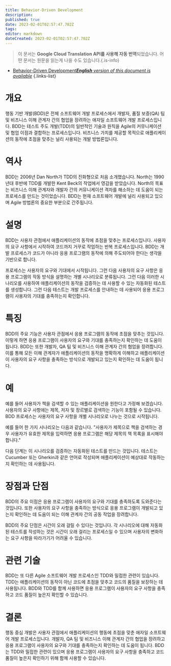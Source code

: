```yaml
---
title: Behavior-Driven Development
description: 
published: true
date: 2023-02-01T02:57:47.702Z
tags: 
editor: markdown
dateCreated: 2023-02-01T02:57:47.702Z
---
```


> 이 문서는 **Google Cloud Translation API를 사용해 자동 번역**되었습니다.
어떤 문서는 원문을 읽는게 나을 수도 있습니다.{.is-info}

- [Behavior-Driven Development***English** version of this document is available*](/en/Knowledge-base/Dictionary/behavior-driven-development)
{.links-list}


# 개요
행동 기반 개발(BDD)은 전체 소프트웨어 개발 프로세스에서 개발자, 품질 보증(QA) 팀 및 비즈니스 이해 관계자 간의 협업을 장려하는 애자일 소프트웨어 개발 프로세스입니다. BDD는 테스트 주도 개발(TDD)의 일반적인 기술과 원칙을 Agile의 커뮤니케이션 및 협업 이점과 결합하는 프로세스입니다. 비즈니스 가치를 제공할 목적으로 애플리케이션의 동작에 초점을 맞추는 널리 사용되는 개발 방법론입니다.

# 역사
BDD는 2006년 Dan North가 TDD의 진화형으로 처음 소개했습니다. North는 1990년대 후반에 TDD를 개발한 Kent Beck의 작업에서 영감을 받았습니다. North의 목표는 비즈니스 이해 관계자와 개발자 간의 커뮤니케이션 격차를 해소하는 데 도움이 되는 프로세스를 만드는 것이었습니다. BDD는 현재 소프트웨어 개발에 널리 사용되고 있으며 Agile 방법론의 중요한 부분으로 간주됩니다.

# 설명
BDD는 사용자 관점에서 애플리케이션의 동작에 초점을 맞추는 프로세스입니다. 사용자의 요구 사항에서 시작하여 코드까지 거꾸로 작업하는 반복 프로세스입니다. BDD는 개발 프로세스가 코드가 아니라 응용 프로그램의 동작에 의해 주도되어야 한다는 생각을 기반으로 합니다.

프로세스는 사용자의 요구와 기대에서 시작됩니다. 그런 다음 사용자의 요구 사항은 응용 프로그램의 작동 방식을 설명하는 개별 시나리오로 분류됩니다. 그런 다음 이러한 시나리오를 사용하여 애플리케이션의 동작을 검증하는 데 사용할 수 있는 자동화된 테스트를 생성합니다. 그런 다음 테스트는 개발 프로세스를 안내하는 데 사용되어 응용 프로그램이 사용자의 기대를 충족하는지 확인합니다.

# 특징
BDD의 주요 기능은 사용자 관점에서 응용 프로그램의 동작에 초점을 맞추는 것입니다. 이렇게 하면 응용 프로그램이 사용자의 요구와 기대를 충족하는지 확인하는 데 도움이 됩니다. BDD는 또한 개발자, QA 팀 및 비즈니스 이해 관계자 간의 협업을 장려합니다. 이를 통해 모든 이해 관계자가 애플리케이션의 동작을 명확하게 이해하고 애플리케이션이 사용자의 요구 사항을 충족하는 방식으로 개발되고 있는지 확인하는 데 도움이 됩니다.

# 예
예를 들어 사용자가 책을 검색할 수 있는 애플리케이션을 원한다고 가정해 보겠습니다. 사용자의 요구 사항에는 제목, 저자 및 장르별로 검색하는 기능이 포함될 수 있습니다. BDD 프로세스는 사용자의 요구 사항을 개별 시나리오로 나누는 것으로 시작됩니다.

예를 들어 한 가지 시나리오는 다음과 같습니다. "사용자가 제목으로 책을 검색하는 경우 사용자가 유효한 제목을 입력하면 응용 프로그램은 해당 제목의 책 목록을 표시해야 합니다."

다음 단계는 이 시나리오를 검증하는 자동화된 테스트를 만드는 것입니다. 테스트는 Cucumber 또는 Gherkin과 같은 언어로 작성되며 애플리케이션이 예상대로 작동하는지 확인하는 데 사용됩니다.

# 장점과 단점
BDD의 주요 이점은 응용 프로그램이 사용자의 요구와 기대를 충족하도록 도와준다는 것입니다. 또한 사용자의 요구 사항을 충족하는 방식으로 응용 프로그램이 개발되고 있는지 확인하는 데 도움이 되는 이해 관계자 간의 공동 작업을 장려합니다.

BDD의 주요 단점은 시간이 오래 걸릴 수 있다는 것입니다. 각 시나리오에 대해 자동화된 테스트를 작성하는 것은 시간이 오래 걸리는 프로세스일 수 있으며 사용자의 변화하는 요구 사항을 따라가기가 어려울 수 있습니다.

# 관련 기술
BDD는 또 다른 Agile 소프트웨어 개발 프로세스인 TDD와 밀접한 관련이 있습니다. TDD는 애플리케이션의 동작이 아닌 코드에 초점을 맞추고 코드의 품질을 보장하는 데 사용됩니다. BDD와 TDD를 함께 사용하면 응용 프로그램이 사용자의 요구 사항을 충족하고 코드 품질이 높은지 확인할 수 있습니다.

# 결론
행동 중심 개발은 사용자 관점에서 애플리케이션의 행동에 초점을 맞춘 애자일 소프트웨어 개발 프로세스입니다. 개발자, QA 팀 및 비즈니스 이해 관계자 간의 협업을 장려하고 응용 프로그램이 사용자의 요구와 기대를 충족하는지 확인하는 데 도움이 됩니다. BDD는 TDD와 밀접한 관련이 있으며 응용 프로그램이 사용자의 요구 사항을 충족하고 코드 품질이 높은지 확인하기 위해 함께 사용할 수 있습니다.